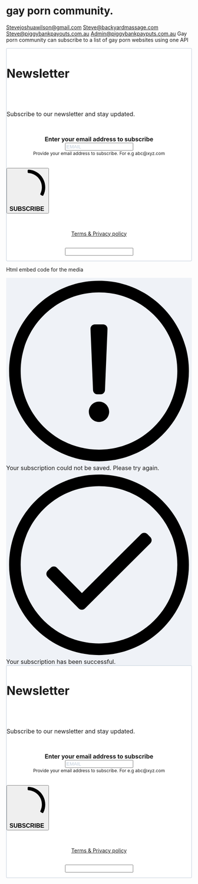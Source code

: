 #  gay porn community.
Stevejoshuawilson@gmail.com
Steve@backyardmassage.com
Steve@piggybankpayouts.com.au
Admin@piggybankpayputs.com.au
Gay porn community can subscribe to a list of gay porn websites using one API

<!-- Begin Sendinblue Form --> <!-- START - We recommend to place the below code in head tag of your website html --> <style> @font-face { font-display: block; font-family: Roboto; src: url(https://assets.sendinblue.com/font/Roboto/Latin/normal/normal/7529907e9eaf8ebb5220c5f9850e3811.woff2) format("woff2"), url(https://assets.sendinblue.com/font/Roboto/Latin/normal/normal/25c678feafdc175a70922a116c9be3e7.woff) format("woff") } @font-face { font-display: fallback; font-family: Roboto; font-weight: 600; src: url(https://assets.sendinblue.com/font/Roboto/Latin/medium/normal/6e9caeeafb1f3491be3e32744bc30440.woff2) format("woff2"), url(https://assets.sendinblue.com/font/Roboto/Latin/medium/normal/71501f0d8d5aa95960f6475d5487d4c2.woff) format("woff") } @font-face { font-display: fallback; font-family: Roboto; font-weight: 700; src: url(https://assets.sendinblue.com/font/Roboto/Latin/bold/normal/3ef7cf158f310cf752d5ad08cd0e7e60.woff2) format("woff2"), url(https://assets.sendinblue.com/font/Roboto/Latin/bold/normal/ece3a1d82f18b60bcce0211725c476aa.woff) format("woff") } #sib-container input:-ms-input-placeholder { text-align: left; font-family: "Helvetica", sans-serif; color: #c0ccda; border-width: px; } #sib-container input::placeholder { text-align: left; font-family: "Helvetica", sans-serif; color: #c0ccda; border-width: px; } </style> <link rel="stylesheet" href="https://assets.sendinblue.com/component/form/2ef8d8058c0694a305b0.css"> <link rel="stylesheet" href="https://assets.sendinblue.com/component/clickable/b056d6397f4ba3108595.css"> <link rel="stylesheet" href="https://sibforms.com/forms/end-form/build/sib-styles.css"> <!-- END - We recommend to place the above code in head tag of your website html --> <!-- START - We recommend to place the below code where you want the form in your website html --> <div class="sib-form" style="text-align: center; background-color: #EFF2F7; "> <div id="sib-form-container" class="sib-form-container"> <div id="sib-container" class="sib-container--large sib-container--vertical" style=" text-align:center; background-color:rgba(255,255,255,1); max-width:540px; border-radius:3px; border-width:1px; border-color:#C0CCD9; border-style:solid;"> <form id="sib-form" method="POST" action="https://sibforms.com/serve/MUIEAA6uHBE2kp8XrHNsYQ3fXgefBSNzWD6F4eSZG_RHPdoxw5DlF9B-KW4b4ToaAQR2hg28AbuJzeq5G2zzdjswig01bpVrEiQVctvPduvkShxwErztXCcl-hL5MPUhEf5i2yVIk-U4WNpWriqLgVMYXtEMdmy_6mc1jRd4eoZe4IvxwBJ9MU0AGogsGsU1gKGSMSxwcA9ErbgD"> <div style="padding: 16px 0;"> <div class="sib-form-block" style=" font-size:32px; text-align:left; font-weight:700; font-family:"Helvetica", sans-serif; color:#3C4858; background-color:transparent; border-width:px;"> <p>Newsletter</p> </div> </div> <div style="padding: 16px 0;"> <div class="sib-form-block" style=" font-size:16px; text-align:left; font-family:"Helvetica", sans-serif; color:#3C4858; background-color:transparent; border-width:px;"> <div class="sib-text-form-block"> <p>Subscribe to our newsletter and stay updated.</p> </div> </div> </div> <div style="padding: 16px 0;"> <div class="sib-input sib-form-block"> <div class="form__entry entry_block"> <div class="form__label-row "> <label class="entry__label" style=" font-size:16px; text-align:left; font-weight:700; font-family:"Helvetica", sans-serif; color:#3c4858; border-width:px;" for="EMAIL" data-required="*"> Enter your email address to subscribe </label> <div class="entry__field"> <input class="input" maxlength="200" type="email" id="EMAIL" name="EMAIL" autocomplete="off" placeholder="EMAIL" data-required="true" required /> </div> </div> <label class="entry__error entry__error--primary" style=" font-size:16px; text-align:left; font-family:"Helvetica", sans-serif; color:#661d1d; background-color:#ffeded; border-radius:3px; border-width:px; border-color:#ff4949;"> </label> <label class="entry__specification" style=" font-size:12px; text-align:left; font-family:"Helvetica", sans-serif; color:#8390A4; border-width:px;"> Provide your email address to subscribe. For e.g abc@xyz.com </label> </div> </div> </div> <div style="padding: 16px 0;"> <div class="sib-form-block" style="text-align: left"> <button class="sib-form-block__button sib-form-block__button-with-loader" style=" font-size:16px; text-align:left; font-weight:700; font-family:"Helvetica", sans-serif; color:#FFFFFF; background-color:#3E4857; border-radius:3px; border-width:0px;" form="sib-form" type="submit"> <svg class="icon clickable__icon progress-indicator__icon sib-hide-loader-icon" viewBox="0 0 512 512"> <path d="M460.116 373.846l-20.823-12.022c-5.541-3.199-7.54-10.159-4.663-15.874 30.137-59.886 28.343-131.652-5.386-189.946-33.641-58.394-94.896-95.833-161.827-99.676C261.028 55.961 256 50.751 256 44.352V20.309c0-6.904 5.808-12.337 12.703-11.982 83.556 4.306 160.163 50.864 202.11 123.677 42.063 72.696 44.079 162.316 6.031 236.832-3.14 6.148-10.75 8.461-16.728 5.01z" /> </svg> SUBSCRIBE </button> </div> </div> <div style="padding: 16px 0;"> <div class="sib-form-block" style=" font-size:14px; text-align:center; font-family:"Helvetica", sans-serif; color:#333; background-color:transparent; border-width:px;"> <div class="sib-text-form-block"> <p> <a href="https://sendinblue.com" target="_blank">Terms & Privacy policy</a> </p> </div> </div> </div> <input type="text" name="email_address_check" value="" class="input--hidden"> <input type="hidden" name="locale" value="en"> <input type="hidden" name="html_type" value="simple"> </form> </div> </div> </div> <!-- END - We recommend to place the below code where you want the form in your website html --> <!-- End Sendinblue Form -->

Html embed code for the media 
<!-- Begin Sendinblue Form --> <!-- START - We recommend to place the below code in head tag of your website html --> <style> @font-face { font-display: block; font-family: Roboto; src: url(https://assets.sendinblue.com/font/Roboto/Latin/normal/normal/7529907e9eaf8ebb5220c5f9850e3811.woff2) format("woff2"), url(https://assets.sendinblue.com/font/Roboto/Latin/normal/normal/25c678feafdc175a70922a116c9be3e7.woff) format("woff") } @font-face { font-display: fallback; font-family: Roboto; font-weight: 600; src: url(https://assets.sendinblue.com/font/Roboto/Latin/medium/normal/6e9caeeafb1f3491be3e32744bc30440.woff2) format("woff2"), url(https://assets.sendinblue.com/font/Roboto/Latin/medium/normal/71501f0d8d5aa95960f6475d5487d4c2.woff) format("woff") } @font-face { font-display: fallback; font-family: Roboto; font-weight: 700; src: url(https://assets.sendinblue.com/font/Roboto/Latin/bold/normal/3ef7cf158f310cf752d5ad08cd0e7e60.woff2) format("woff2"), url(https://assets.sendinblue.com/font/Roboto/Latin/bold/normal/ece3a1d82f18b60bcce0211725c476aa.woff) format("woff") } #sib-container input:-ms-input-placeholder { text-align: left; font-family: "Helvetica", sans-serif; color: #c0ccda; border-width: px; } #sib-container input::placeholder { text-align: left; font-family: "Helvetica", sans-serif; color: #c0ccda; border-width: px; } </style> <link rel="stylesheet" href="https://assets.sendinblue.com/component/form/2ef8d8058c0694a305b0.css"> <link rel="stylesheet" href="https://assets.sendinblue.com/component/clickable/b056d6397f4ba3108595.css"> <link rel="stylesheet" href="https://assets.sendinblue.com/component/progress-indicator/f86d65a4a9331c5e2851.css"> <link rel="stylesheet" href="https://sibforms.com/forms/end-form/build/sib-styles.css"> <!-- END - We recommend to place the above code in head tag of your website html --> <!-- START - We recommend to place the below code where you want the form in your website html --> <div class="sib-form" style="text-align: center; background-color: #EFF2F7; "> <div id="sib-form-container" class="sib-form-container"> <div id="error-message" class="sib-form-message-panel" style=" font-size:16px; text-align:left; font-family:"Helvetica", sans-serif; color:#661d1d; background-color:#ffeded; border-radius:3px; border-width:px; border-color:#ff4949; max-width:540px; border-width:px;"> <div class="sib-form-message-panel__text sib-form-message-panel__text--center"> <svg viewBox="0 0 512 512" class="sib-icon sib-notification__icon"> <path d="M256 40c118.621 0 216 96.075 216 216 0 119.291-96.61 216-216 216-119.244 0-216-96.562-216-216 0-119.203 96.602-216 216-216m0-32C119.043 8 8 119.083 8 256c0 136.997 111.043 248 248 248s248-111.003 248-248C504 119.083 392.957 8 256 8zm-11.49 120h22.979c6.823 0 12.274 5.682 11.99 12.5l-7 168c-.268 6.428-5.556 11.5-11.99 11.5h-8.979c-6.433 0-11.722-5.073-11.99-11.5l-7-168c-.283-6.818 5.167-12.5 11.99-12.5zM256 340c-15.464 0-28 12.536-28 28s12.536 28 28 28 28-12.536 28-28-12.536-28-28-28z" /> </svg> <span class="sib-form-message-panel__inner-text"> Your subscription could not be saved. Please try again. </span> </div> </div> <div></div> <div id="success-message" class="sib-form-message-panel" style=" font-size:16px; text-align:left; font-family:"Helvetica", sans-serif; color:#085229; background-color:#e7faf0; border-radius:3px; border-width:px; border-color:#13ce66; max-width:540px; border-width:px;"> <div class="sib-form-message-panel__text sib-form-message-panel__text--center"> <svg viewBox="0 0 512 512" class="sib-icon sib-notification__icon"> <path d="M256 8C119.033 8 8 119.033 8 256s111.033 248 248 248 248-111.033 248-248S392.967 8 256 8zm0 464c-118.664 0-216-96.055-216-216 0-118.663 96.055-216 216-216 118.664 0 216 96.055 216 216 0 118.663-96.055 216-216 216zm141.63-274.961L217.15 376.071c-4.705 4.667-12.303 4.637-16.97-.068l-85.878-86.572c-4.667-4.705-4.637-12.303.068-16.97l8.52-8.451c4.705-4.667 12.303-4.637 16.97.068l68.976 69.533 163.441-162.13c4.705-4.667 12.303-4.637 16.97.068l8.451 8.52c4.668 4.705 4.637 12.303-.068 16.97z" /> </svg> <span class="sib-form-message-panel__inner-text"> Your subscription has been successful. </span> </div> </div> <div></div> <div id="sib-container" class="sib-container--large sib-container--vertical" style=" text-align:center; background-color:rgba(255,255,255,1); max-width:540px; border-radius:3px; border-width:1px; border-color:#C0CCD9; border-style:solid;"> <form id="sib-form" method="POST" action="https://sibforms.com/serve/MUIEAA6uHBE2kp8XrHNsYQ3fXgefBSNzWD6F4eSZG_RHPdoxw5DlF9B-KW4b4ToaAQR2hg28AbuJzeq5G2zzdjswig01bpVrEiQVctvPduvkShxwErztXCcl-hL5MPUhEf5i2yVIk-U4WNpWriqLgVMYXtEMdmy_6mc1jRd4eoZe4IvxwBJ9MU0AGogsGsU1gKGSMSxwcA9ErbgD" data-type="subscription"> <div style="padding: 16px 0;"> <div class="sib-form-block" style=" font-size:32px; text-align:left; font-weight:700; font-family:"Helvetica", sans-serif; color:#3C4858; background-color:transparent; border-width:px;"> <p>Newsletter</p> </div> </div> <div style="padding: 16px 0;"> <div class="sib-form-block" style=" font-size:16px; text-align:left; font-family:"Helvetica", sans-serif; color:#3C4858; background-color:transparent; border-width:px;"> <div class="sib-text-form-block"> <p>Subscribe to our newsletter and stay updated.</p> </div> </div> </div> <div style="padding: 16px 0;"> <div class="sib-input sib-form-block"> <div class="form__entry entry_block"> <div class="form__label-row "> <label class="entry__label" style=" font-size:16px; text-align:left; font-weight:700; font-family:"Helvetica", sans-serif; color:#3c4858; border-width:px;" for="EMAIL" data-required="*"> Enter your email address to subscribe </label> <div class="entry__field"> <input class="input" maxlength="200" type="email" id="EMAIL" name="EMAIL" autocomplete="off" placeholder="EMAIL" data-required="true" required /> </div> </div> <label class="entry__error entry__error--primary" style=" font-size:16px; text-align:left; font-family:"Helvetica", sans-serif; color:#661d1d; background-color:#ffeded; border-radius:3px; border-width:px; border-color:#ff4949;"> </label> <label class="entry__specification" style=" font-size:12px; text-align:left; font-family:"Helvetica", sans-serif; color:#8390A4; border-width:px;"> Provide your email address to subscribe. For e.g abc@xyz.com </label> </div> </div> </div> <div style="padding: 16px 0;"> <div class="sib-form-block" style="text-align: left"> <button class="sib-form-block__button sib-form-block__button-with-loader" style=" font-size:16px; text-align:left; font-weight:700; font-family:"Helvetica", sans-serif; color:#FFFFFF; background-color:#3E4857; border-radius:3px; border-width:0px;" form="sib-form" type="submit"> <svg class="icon clickable__icon progress-indicator__icon sib-hide-loader-icon" viewBox="0 0 512 512"> <path d="M460.116 373.846l-20.823-12.022c-5.541-3.199-7.54-10.159-4.663-15.874 30.137-59.886 28.343-131.652-5.386-189.946-33.641-58.394-94.896-95.833-161.827-99.676C261.028 55.961 256 50.751 256 44.352V20.309c0-6.904 5.808-12.337 12.703-11.982 83.556 4.306 160.163 50.864 202.11 123.677 42.063 72.696 44.079 162.316 6.031 236.832-3.14 6.148-10.75 8.461-16.728 5.01z" /> </svg> SUBSCRIBE </button> </div> </div> <div style="padding: 16px 0;"> <div class="sib-form-block" style=" font-size:14px; text-align:center; font-family:"Helvetica", sans-serif; color:#333; background-color:transparent; border-width:px;"> <div class="sib-text-form-block"> <p> <a href="https://sendinblue.com" target="_blank">Terms & Privacy policy</a> </p> </div> </div> </div> <input type="text" name="email_address_check" value="" class="input--hidden"> <input type="hidden" name="locale" value="en"> </form> </div> </div> </div> <!-- END - We recommend to place the below code where you want the form in your website html --> <!-- START - We recommend to place the below code in footer or bottom of your website html --> <script> window.REQUIRED_CODE_ERROR_MESSAGE = 'Please choose a country code'; window.EMAIL_INVALID_MESSAGE = window.SMS_INVALID_MESSAGE = "The information provided is invalid. Please review the field format and try again."; window.REQUIRED_ERROR_MESSAGE = "This field cannot be left blank. "; window.GENERIC_INVALID_MESSAGE = "The information provided is invalid. Please review the field format and try again."; window.translation = { common: { selectedList: '{quantity} list selected', selectedLists: '{quantity} lists selected' } }; var AUTOHIDE = Boolean(0); </script> <script src="https://sibforms.com/forms/end-form/build/main.js"> </script> <script src="https://www.google.com/recaptcha/api.js?hl=en"></script> <!-- END - We recommend to place the above code in footer or bottom of your website html --> <!-- End Sendinblue Form -->
